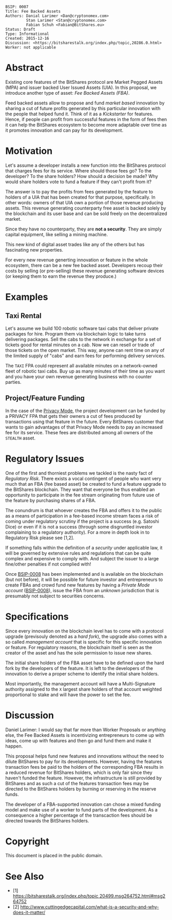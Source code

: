     BSIP: 0007
    Title: Fee Backed Assets
    Authors: Danial Larimer <Dan@cryptonomex.com>
             Stan Larimer <Stan@cryptonomex.com>
             Fabian Schuh <Fabian@BitShares.eu>
    Status: Draft
    Type: Informational
    Created: 2015-12-16
    Discussion: <https://bitsharestalk.org/index.php/topic,20286.0.html>
    Worker: not applicable

# Abstract

Existing core features of the BitShares protocol are Market Pegged Assets (MPA)
and issuer backed User Issued Assets (UIA). In this proposal, we introduce
another type of asset: *Fee Backed Assets (FBA)*.

Feed backed assets allow to propose and fund *market based* innovation by
sharing a cut of future profits generated by this particular innovation with the
people that helped fund it. Think of it as a *Kickstarter* for features.
Hence, if people can profit from successful features in the form of fees then it
can help the BitShares ecosystem to become more adaptable over time as it
promotes innovation and can pay for its development.

# Motivation

Let's assume a developer installs a new function into the BitShares protocol
that charges fees for its service. Where should those fees go? To the developer?
To the share holders? How should a decision be made? Why would share holders vote
to fund a feature if they can't profit from it?

The answer is to pay the profits from fees generated by the feature to holders
of a UIA that has been created for that purpose, specifically. In other words:
owners of that UIA own a portion of those revenue producing assets. This revenue
generating counterparty free asset is backed solely by the blockchain and its
user base and can be sold freely on the decentralized market.

Since they have no counterparty, they are **not a security**. They are simply
capital equipment, like selling a mining machine.

This new kind of digital asset trades like any of the others but has fascinating
new properties.

For every new revenue generting innovation or feature in the whole ecosystem,
there can be a new fee backed asset. Developers recoup their costs by selling
(or pre-selling) these revenue generating software devices (or keeping them to
earn the revenue they produce.)

# Examples

## Taxi Rental

Let's assume we build 100 robotic software taxi cabs that deliver private
packages for hire. Program them via blockchain logic to take turns delivering
packages. Sell the cabs to the network in exchange for a set of tickets good for
rental minutes on a cab. Now we can resell or trade of those tickets on the open
market. This way, anyone can rent time on any of the limited supply of "cabs"
and earn fees for performing delivery services.

The `TAXI` FPA could represent all available minutes on a network-owned fleet of
robotic taxi cabs. Buy up as many minutes of their time as you want and you have
your own revenue generating business with no counter parties.

## Project/Feature Funding

In the case of the [Privacy Mode](bsip-0008.md), the project development can be
funded by a PRIVACY FPA that gets their owners a cut of fees produced by
transactions using that feature in the future. Every BitShares customer that
wants to gain advantages of that Privacy Mode needs to pay an increased fee for
its service. These fees are distributed among all owners of the `STEALTH` asset.

# Regulatory Issues

One of the first and thorniest problems we tackled is the nasty fact of
*Regulatory Risk*. There exists a vocal contingent of people who want very much
that an FBA (fee based asset) be created to fund a feature upgrade to the
BitShares blockchain. They want that everyone be thus enabled an opportunity to
participate in the fee stream originating from future use of the feature by
purchasing shares of a FBA.

The conundrum is that whoever creates the FBA and offers it to the public as a
means of participation in a fee-based income stream faces a risk of coming under
regulatory scrutiny if the project is a success (e.g. Satoshi Dice) or even if
it is not a success (through some disgruntled investor complaining to a
regulatory authority). For a more in depth look in to Regulatory Risk please see
[1,2].

If something falls within the definition of a *security* under applicable law,
it will be governed by extensive rules and regulations that can be quite complex
and expensive to comply with. And subject the issuer to a large fine/other
penalties if not complied with!

Once [BSIP-0008](bsip-0008.md) has been implemented and is available on the
blockchain (but not before), it will be possible for future investor and
entrepreneurs to create FBAs and crowd fund new features by having a *Private
Mode account* ([BSIP-0008](bsip-0008.md)), issue the FBA from an *unknown*
jurisdiction that is presumably not subject to securities concerns.

# Specifications

Since every innovation on the blockchain level has to come with a protocol
upgrade (previsouly denoted as a *hard fork*), the upgrade also comes with a so
called *management account* that is specific for this specific innovation or
feature. For regulatory reasons, the blockchain itself is seen as the creator of
the asset and has the sole permission to issue new shares.

The initial share holders of the FBA asset have to be defined upon the hard fork
by the developers of the feature. It is left to the developers of the innovation
to derive a proper scheme to identify the initial share holders.

Most importantly, the management account will have a Multi-Signature authority
assigned to the `X` largest share holders of that account weighted proportional
to stake and will have the power to set the fee.

# Discussion

Daniel Larimer: I would say that far more than Worker Proposals or anything
else, the Fee Backed Assets is incentivizing entrepreneurs to come up with
ideas, come up with features and then go and fund them and make it happen.

This proposal helps fund new features and innovations without the need to dilute
BitShares to pay for its developments. However, having the features transaction
fees be paid to the holders of the corresponding FBA results in a reduced
revenue for BitShares holders, which is only fair since they haven't funded the
feature. However, the infrastructure is still provided by BitShares and as such
a cut of the features transaction fees may be directed to the BitShares holders
by burning or reserving in the reserve funds.

The developer of a FBA-supported innovation can chose a mixed funding model and
make use of a worker to fund parts of the development. As a consequence a
higher percentage of the transcaction fees should be directed towards the
BitShares holders.

# Copyright

This document is placed in the public domain.

# See Also

* [1] https://bitsharestalk.org/index.php/topic,20499.msg264752.html#msg264752
* [2] http://www.cuttingedgecapital.com/what-is-a-security-and-why-does-it-matter/
